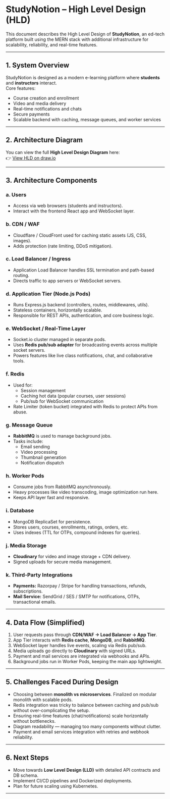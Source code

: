 
# StudyNotion – High Level Design (HLD)

This document describes the High Level Design of **StudyNotion**, an ed-tech platform built using the MERN stack with additional infrastructure for scalability, reliability, and real-time features.

---

## 1. System Overview

StudyNotion is designed as a modern e-learning platform where **students** and **instructors** interact.  
Core features:

* Course creation and enrollment  
* Video and media delivery  
* Real-time notifications and chats  
* Secure payments  
* Scalable backend with caching, message queues, and worker services  

---

## 2. Architecture Diagram

You can view the full **High Level Design Diagram** here:  
👉 [View HLD on draw.io](https://viewer.diagrams.net/?tags=%7B%7D&lightbox=1&target=blank&highlight=0000ff&edit=_blank&layers=1&nav=1&dark=1#R%3Cmxfile%3E%3Cdiagram%20name%3D%22StudyNotion%20System%20Architecture%22%20id%3D%22jbqhxlXs7EjSR45jzeJA%22%3E7Vxbd6M4Ev41Psd5cA7iZnhMnL7MmaQ3HWe3e%2FZNBsWmgxEj5MSeXz8SCDACx9ixMNmdlxhKQparvrqqyMCYLNdfCIwXd9hH4UDX%2FPXAuBnoOnBcXWOfnLQRJMN1BGlOAl8QS8I0%2BAsJYj5tFfgoqUykGIc0iKtED0cR8miFBgnBr9VpTzisfmsM56hGmHowrFN%2FBD5dCKqtaeXAVxTMF%2FlX6%2FnIEuazBSFZQB%2B%2FbpGMTwNjQjCm2dVyPUEhZ2DOmOy5zztGi50RFNE2D8zpV7z8%2Ffevz49ffn2PHv%2F7%2FNP9ORKrvMBwJX7xQLdDtt71E2bLsl3TjeCF%2FecK5wOjJJXUFZsw1mMm8OtynF3N%2Bee%2FE0QSNmF4zcWAyEW%2BMttitng2Lyf7wYtMevceRmxwSlc%2BYxHfCmeOrv0WJZSsPIr59t7cEiNXdqVXNqMTvIp8xNkL2PDrIqBoGkOPj74yjWC0BV2GYrgurpz3iFC03iIJ8X1BeIko2bApYtQ0BZSEOo2MsSC8lth0LUFbbMFSdwURCn2YF4uXiGEXAjQHAEhXB6AhG5yEeOU%2FMaYV0kspn0m2OMOUxmXsQW%2BBkvTbIA28dPI13%2FqS6eduKUvyZBoa88sFWsM5jtiUGJGA8QmRknqfk%2FT9Mn8K1ig3aifCAKhCwDLqCAAOaIAAUAYBQx0EJjffCsH%2FuPrcVpCMl7QqCRgGcybQG49xnkvzmnM8YHb%2BSgwsA9%2FnjzeKtFR07TRStMdVMZpOXYwWsC91qy5IQ5UcLXVyvMXQZ%2BNMDDDyGP9LUzwnKEm9xNXt9dk8xPSW%2FcVPT2G6zUkqXSYGXWOCp0E0f5%2Bb%2BAhmRbetCiCB0WRYDK3BsBimKkDa6gB5Fcds%2BDFIsTj8xkLXy18chvfYT84Bw3yhGWkAV5e6YKSY0DXOEvaR8YlF1xQGETo4YFK710%2FrOLceAbPPaybCfbLrdoOcbwSHYcq4z6nVmwirgiqUzPu8Mg2ukJnxCTPCET%2BqdfCqdRK8jpiXq9oY3WoIX8G4KXixLVU2ZqzOxvxAsyn2nhEt3N0Dgix1XXLFuoUbbnsO1fEkhlGbTRn2MYYmW%2F2cGpOkDLsMMNeecJXQrWAhZra5V%2BpNkB9w6wN9GGcbHcarWbHfZDU71BydWUd1U6%2FGpbqdxwXbKmpbDWGppalSUUedij4ICWZy2yu0HYGdtwm5%2FyHGfiHNMonezgoC9J7nqZz%2FtaJsmTymS0R4Z51Iso4rZRzArBvfRttr2qoE66oX7IQXBgqNnLJoIQlwpC62Os7unt%2BU8QJKmuhoTwT9uWJACzcjgng61JNd4tkv5KVVvOEC0zS4WpGEyxZR7%2FKdhvYDafIIuHZVlQ3XbYijCv3e1uWxo0qXc8uhQpnvmNryOr2ufV%2BhVanOjzB5Lomdp0u8PvkAZ7OA3n0fpLXIblXlo9qaUlHYzS88S3X6FZNnliadSI%2BZhkGWdoV4TuByUC24VMbuy4EzVF2YLktu2bIaKoHloVJFl5UVdIHCU6EfqZwHWaXln%2FxH1o2YYC8raSwQfOFQoczInSzt2cm%2BUidHHg4xybZKCYySHOHXqc8txkKOxJEPyfOQzGdDUbHIPy5EpYON6Dxb4DfbFxcXb0rnJLxESxhwrCcoElVdulgtZ1FGnaN9YWBLQJy7rgJco2pDxnpTXUUbd1pXAQoPBv8T%2BIgXCB45PD3sb9UIcvPS%2FwJu16UKyM0ti%2B7xsmXI1DOcA006%2FR4bZr02MW46%2FVZXmgAKzz7vcDTHN9zqPqA4DDw45ZVEGy45b6NZEu%2FH2P9hcLnKuk4mRYIobphjFUeNk11MfKdzrCWsxC%2B2QiA%2FRtx24zs8yzm9u1JnnB7Q8E6u9JtpOMQ0vsjltIyzbECBO%2F5Imb0O3OoJiVN0clTKr01VumLm6W2cudPGqVDitL8niGDKmeES%2BQFkF5Obb%2Brz690qcJa04%2FzGNG%2BfqsTO4v6FB2HvbKD7SMpZK7uxgKQpV2%2BuuynrkQAKmyQe4F%2BYxHBTRNdTSoL4HKW2I1R3uGebByx1DzfLrIP0VCu2sGUfoB91BMbSeSEA44ZjJbspKC96V0%2BvEgrP9OXY8S4rJtwTzO3hORLP4RRF%2FhfeTV9o6adpeX33eH%2ByQ%2BhuUGU4NUw12tmmKEhdnzPYfQqtQqoPkKLbYBmItgKKn3m5SputeHvExa4MphdBA8u0qDipu7r%2F7WQt9t1UGWqNuaCxD9LutMqgN1UZJEYxI3DF33fh0VQIkyTwqrypMhKtA%2FqTX19a4u4PMY9f36y3pt1sxE1CCUNh%2FhaM%2FmYndMJSbw%2B9pU7ZPORXXr%2Bpi2W7H7qR5xmNoJBl2C%2BosokmOYhvuMdBinQhdUcO7eSWh%2Bz3iKdKadYWciV%2FaMpxH4VkjmhtoRQWxc9%2BB1KacrXOkcLQQDZbD%2FHbP7bHysfSOyUIEz88Y%2Fgb86x%2BIVGyP0WAdSgSnbHU0K13DcWm1wl2QzHCPHN7A4c7MAVOiKkPhhUXSCJ25ZC6tdmS3ioCjuzLVIOlKYs9HiyHCL0nwhwBQ2oFAK7crNNWnEaxqWIp2aGplmdTCvY%2BP9SBT9mr%2F%2Fb%2FLGRGpX%2FIW3912fWoxkxTO2gbzCRsY%2FTdIU0RxagPfse9gpFRJC6F5OUsur3hMZ3zGp48W%2BsliPjNVsPZ6YHl9AtYumlfVkMUwzk2RGlaDOQvJ3QFrqa%2BuLN4tfROhtLZk3q7pRt1ewXTETA1XYZWLVtq70hNbVxDvdxmpRqoTcXKf4Baa3Ddi9S8v6c3UDVMGVxj93io1ldzaieVqqF6bNTXX6gqd%2FM5KvfD1%2BwZfE2p0ODacqHhADsrFy00s%2BOqhXlssHl67PYSpmZbmPYtr5Yzoq1j7cNxWltMtzq2seaxceuxSRHYAmEJyX2HBRXAl%2FhvX9jxYbIoDqrfgdu2cSzoVyI%2FMgwZaeDYdGuky6fw%2FC2kblF77FlWn1Hb0uieCMluWyD3q3AgH6KCY6uaQDesPUupBnFvCuEnSrpOZWO1ttDs3TGN1Ctg1874D8i%2FrFo2V6u9qgZof0oFCgDaZG47MKdavzDrSMeBFjgask6tYmC5HSPWUleFBYODnfnPres2gYNCk6p%2FTJMqvfMytuU3WVp3MVRR7ljyQkcDk92W%2F6c5m17%2Bx2vj098%3D%3C%2Fdiagram%3E%3C%2Fmxfile%3E)

---

## 3. Architecture Components

### a. Users
* Access via web browsers (students and instructors).  
* Interact with the frontend React app and WebSocket layer.  

### b. CDN / WAF
* Cloudflare / CloudFront used for caching static assets (JS, CSS, images).  
* Adds protection (rate limiting, DDoS mitigation).  

### c. Load Balancer / Ingress
* Application Load Balancer handles SSL termination and path-based routing.  
* Directs traffic to app servers or WebSocket servers.  

### d. Application Tier (Node.js Pods)
* Runs Express.js backend (controllers, routes, middlewares, utils).  
* Stateless containers, horizontally scalable.  
* Responsible for REST APIs, authentication, and core business logic.  

### e. WebSocket / Real-Time Layer
* Socket.io cluster managed in separate pods.  
* Uses **Redis pub/sub adapter** for broadcasting events across multiple socket servers.  
* Powers features like live class notifications, chat, and collaborative tools.  

### f. Redis
* Used for:  
  * Session management  
  * Caching hot data (popular courses, user sessions)  
  * Pub/sub for WebSocket communication  
* Rate Limiter (token bucket) integrated with Redis to protect APIs from abuse.  

### g. Message Queue
* **RabbitMQ** is used to manage background jobs.  
* Tasks include:  
  * Email sending  
  * Video processing  
  * Thumbnail generation  
  * Notification dispatch  

### h. Worker Pods
* Consume jobs from RabbitMQ asynchronously.  
* Heavy processes like video transcoding, image optimization run here.  
* Keeps API layer fast and responsive.  

### i. Database
* MongoDB ReplicaSet for persistence.  
* Stores users, courses, enrollments, ratings, orders, etc.  
* Uses indexes (TTL for OTPs, compound indexes for queries).  

### j. Media Storage
* **Cloudinary** for video and image storage + CDN delivery.  
* Signed uploads for secure media management.  

### k. Third-Party Integrations
* **Payments:** Razorpay / Stripe for handling transactions, refunds, subscriptions.  
* **Mail Service:** SendGrid / SES / SMTP for notifications, OTPs, transactional emails.  

---

## 4. Data Flow (Simplified)

1. User requests pass through **CDN/WAF → Load Balancer → App Tier**.  
2. App Tier interacts with **Redis cache**, **MongoDB**, and **RabbitMQ**.  
3. WebSocket layer handles live events, scaling via Redis pub/sub.  
4. Media uploads go directly to **Cloudinary** with signed URLs.  
5. Payment and mail services are integrated via webhooks and APIs.  
6. Background jobs run in Worker Pods, keeping the main app lightweight.  

---

## 5. Challenges Faced During Design

* Choosing between **monolith vs microservices**. Finalized on modular monolith with scalable pods.  
* Redis integration was tricky to balance between caching and pub/sub without over-complicating the setup.  
* Ensuring real-time features (chat/notifications) scale horizontally without bottlenecks.  
* Diagram readability — managing too many components without clutter.  
* Payment and email services integration with retries and webhook reliability.  

---

## 6. Next Steps

* Move towards **Low Level Design (LLD)** with detailed API contracts and DB schema.  
* Implement CI/CD pipelines and Dockerized deployments.  
* Plan for future scaling using Kubernetes.  

---
